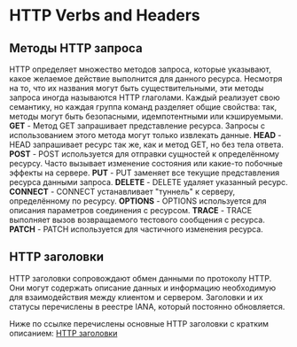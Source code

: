 # HTTP Verbs and Headers

## Методы HTTP запроса

HTTP определяет множество методов запроса, которые указывают, какое желаемое действие выполнится для данного ресурса. Несмотря на то, что их названия могут быть существительными, эти методы запроса иногда называются HTTP глаголами. Каждый реализует свою семантику, но каждая группа команд разделяет общие свойства: так, методы могут быть безопасными, идемпотентными или кэшируемыми.
**GET** - Метод GET запрашивает представление ресурса. Запросы с использованием этого метода могут только извлекать данные.
**HEAD** - HEAD запрашивает ресурс так же, как и метод GET, но без тела ответа.
**POST** - POST используется для отправки сущностей к определённому ресурсу. Часто вызывает изменение состояния или какие-то побочные эффекты на сервере.
**PUT** - PUT заменяет все текущие представления ресурса данными запроса.
**DELETE** - DELETE удаляет указанный ресурс.
**CONNECT** - CONNECT устанавливает "туннель" к серверу, определённому по ресурсу.
**OPTIONS** - OPTIONS используется для описания параметров соединения с ресурсом.
**TRACE** - TRACE выполняет вызов возвращаемого тестового сообщения с ресурса.
**PATCH** - PATCH используется для частичного изменения ресурса.

## HTTP заголовки

HTTP заголовки сопровождают обмен данными по протоколу HTTP. Они могут содержать описание данных и информацию необходимую для взаимодействия между клиентом и сервером. Заголовки и их статусы перечислены в реестре IANA, который постоянно обновляется.

Ниже по ссылке перечислены основные HTTP заголовки с кратким описанием:
[HTTP заголовки](https://developer.mozilla.org/ru/docs/Web/HTTP/%D0%97%D0%B0%D0%B3%D0%BE%D0%BB%D0%BE%D0%B2%D0%BA%D0%B8)